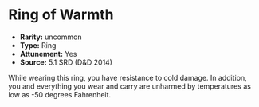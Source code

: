 
# Ring of Warmth

* **Rarity:** uncommon
* **Type:** Ring
* **Attunement:** Yes
* **Source:** 5.1 SRD (D&D 2014)


While wearing this ring, you have resistance to cold damage. In addition, you and everything you wear and carry are unharmed by temperatures as low as -50 degrees Fahrenheit.
